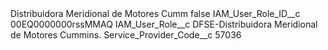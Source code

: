 <?xml version="1.0" encoding="UTF-8"?>
<CustomMetadata xmlns="http://soap.sforce.com/2006/04/metadata" xmlns:xsi="http://www.w3.org/2001/XMLSchema-instance" xmlns:xsd="http://www.w3.org/2001/XMLSchema">
    <label>Distribuidora Meridional de Motores Cumm</label>
    <protected>false</protected>
    <values>
        <field>IAM_User_Role_ID__c</field>
        <value xsi:type="xsd:string">00EQ0000000rssMMAQ</value>
    </values>
    <values>
        <field>IAM_User_Role__c</field>
        <value xsi:type="xsd:string">DFSE-Distribuidora Meridional de Motores Cummins.</value>
    </values>
    <values>
        <field>Service_Provider_Code__c</field>
        <value xsi:type="xsd:string">57036</value>
    </values>
</CustomMetadata>

